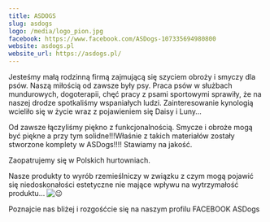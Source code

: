 ```yaml
---
title: ASDOGS
slug: asdogs
logo: /media/logo_pion.jpg
facebook: https://www.facebook.com/ASDogs-107335694980800
website: asdogs.pl
website_url: https://asdogs.pl/
---
```

Jesteśmy małą rodzinną firmą zajmującą się szyciem obroży i smyczy dla psów. Naszą miłością od zawsze były psy. Praca psów w służbach mundurowych, dogoterapii, chęć pracy z psami sportowymi sprawiły, że na naszej drodze spotkaliśmy wspaniałych ludzi. Zainteresowanie kynologią wcieliło się w życie wraz z pojawieniem się Daisy i Luny…

Od zawsze łączyliśmy piękno z funkcjonalnością. Smycze i obroże mogą być piękne a przy tym solidne!!!Właśnie z takich materiałów zostały stworzone komplety w ASDogs!!!! Stawiamy na jakość.

Zaopatrujemy się w Polskich hurtowniach.

Nasze produkty to wyrób rzemieślniczy w związku z czym mogą pojawić się niedoskonałości estetyczne nie mające wpływu na wytrzymałość produktu… ![😉](https://s.w.org/images/core/emoji/14.0.0/svg/1f609.svg)

Poznajcie nas bliżej i rozgośćcie się na naszym profilu FACEBOOK ASDogs